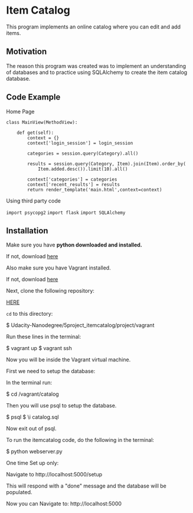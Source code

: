 # Item Catalog

This program implements an online catalog where you can edit and add items.

## Motivation

The reason this program was created was to implement an understanding of databases and to practice using SQLAlchemy
to create the item catalog database.

## Code Example

Home Page
```
class MainView(MethodView):

    def get(self):
        context = {}
        context['login_session'] = login_session

        categories = session.query(Category).all()

        results = session.query(Category, Item).join(Item).order_by(
            Item.added.desc()).limit(10).all()

        context['categories'] = categories
        context['recent_results'] = results
        return render_template('main.html',context=context)
```
Using third party code

`import psycopg2`
`import flask`
`import SQLAlchemy`

## Installation

Make sure you have **python downloaded and installed.**

If not, download [here](https://www.python.org/downloads/)

Also make sure you have Vagrant installed.

If not, download [here](https://www.vagrantup.com/downloads.html)

Next, clone the following repository:

[HERE](https://github.com/jovanikimble/Udacity-Nanodegree.git)

`cd` to this directory:

$ Udacity-Nanodegree/5project_itemcatalog/project/vagrant

Run these lines in the terminal:

$ vagrant up
$ vagrant ssh

Now you will be inside the Vagrant virtual machine.

First we need to setup the database:

In the terminal run:

$ cd /vagrant/catalog

Then you will use psql to setup the database.

$ psql
$ \i catalog.sql

Now exit out of psql.

To run the itemcatalog code, do the following in the terminal:

$ python webserver.py

One time Set up only:

Navigate to http://localhost:5000/setup

This will respond with a "done" message and the database will be populated.

Now you can Navigate to: http://localhost:5000

